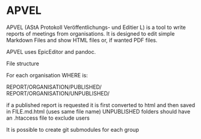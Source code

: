 APVEL
======


APVEL (AStA Protokoll Veröffentlichungs- und Editier L) is a tool to write reports of meetings from organisations.
It is designed to edit simple Markdown Files and show HTML files or, if wanted PDF files.

APVEL uses EpicEditor and pandoc.

File structure

For each organisation WHERE is:

REPORT/ORGANISATION/PUBLISHED/
REPORT/ORGANISATION/UNPUBLISHED/

if a published report is requested it is first converted to html and then saved in FILE.md.html (uses same file name)
UNPUBLISHED folders should have an .htaccess file to exclude users

It is possible to create git submodules for each group
